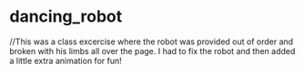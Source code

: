# dancing_robot

//This was a class excercise where the robot was provided out of order and broken with his limbs all over the page. I had to fix the robot and then added a little extra animation for fun!
